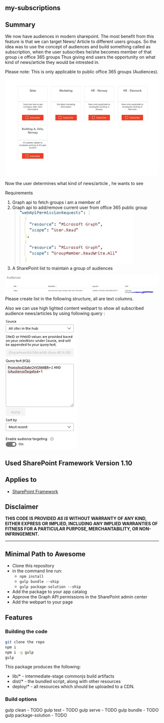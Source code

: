 ## my-subscriptions


## Summary

We now have audiences in modern sharepoint. The most benefit from this feature is that we can target News/ Article 
to different users groups.
So the idea was to use the concept of audiences and build something called as subscription, when the user subscribes he/she becomes member of that group i.e office 365 groups
Thus giving end users the opportunity on what kind of news/article they would be intrested in.

Please note: This is only applicable to public office 365 groups (Audiences).


![Demo](./assets/example.gif)

Now the user determines what kind of news/article , he wants to see 

Requirements 
1. Graph api to fetch groups i am a member of 
2. Graph api to add/remove current user from office 365 public group
![Demo](./assets/graph.JPG)
3. A SharePoint list to maintain a group of audiences

![Demo](./assets/list.JPG)
Please create list in the following structure, all are text columns.

Also we can use high lighted content webpart to show all subscribed audience news/articles by using following query :
![Demo](./assets/highlisghtedWP.JPG)

## Used SharePoint Framework Version 1.10


## Applies to

* [SharePoint Framework](https:/dev.office.com/sharepoint)


## Disclaimer

**THIS CODE IS PROVIDED *AS IS* WITHOUT WARRANTY OF ANY KIND, EITHER EXPRESS OR IMPLIED, INCLUDING ANY IMPLIED WARRANTIES OF FITNESS FOR A PARTICULAR PURPOSE, MERCHANTABILITY, OR NON-INFRINGEMENT.**

---

## Minimal Path to Awesome

* Clone this repository
* in the command line run:
  * `npm install`
  * `gulp bundle --ship`
  * `gulp package-solution --ship`
* Add the package to your app catalog
* Approve the Graph API permissions in the SharePoint admin center
* Add the webpart to your page


## Features





### Building the code

```bash
git clone the repo
npm i
npm i -g gulp
gulp
```

This package produces the following:

* lib/* - intermediate-stage commonjs build artifacts
* dist/* - the bundled script, along with other resources
* deploy/* - all resources which should be uploaded to a CDN.

### Build options

gulp clean - TODO
gulp test - TODO
gulp serve - TODO
gulp bundle - TODO
gulp package-solution - TODO
